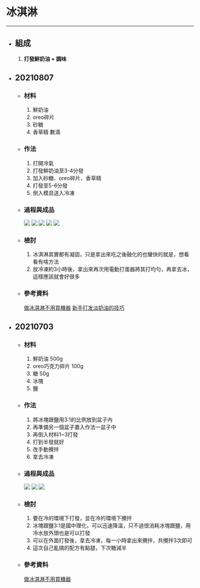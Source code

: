 # 冰淇淋
---
+ ## 組成
  1. **打發鮮奶油 + 調味**


+ ## 20210807
  + ### 材料
    1. 鮮奶油
    2. oreo碎片
    3. 砂糖
    4. 香草精 數滴
  
  + ### 作法
    1. 打開冷氣
    2. 打發鮮奶油至3-4分發
    3. 加入砂糖、oreo碎片、香草精
    4. 打發至5-6分發
    5. 倒入模具送入冷凍
  
  + ### 過程與成品
    ![](../../Image/20210807_1.jpg)
    ![](../../Image/20210807_2.jpg)
    ![](../../Image/20210807_3.jpg)
    ![](../../Image/20210807_4.jpg)
    ![](../../Image/20210807_5.jpg)
  
  + ### 檢討
    1. 冰淇淋其實都有凝固，只是拿出來吃之後融化的也蠻快的就是，想看看有啥方法
    2. 放冷凍約3小時後，拿出來再次用電動打蛋器將其打均勻，再拿去冰，這樣應該就會好很多
  
  + ### 參考資料
    [做冰淇淋不用買機器](https://youtu.be/xBP-vcPn0AE)
    [新手打发淡奶油的技巧](https://youtu.be/q5InQNy6OGQ)


+ ## 20210703
  + ### 材料
    1. 鮮奶油   500g
    2. oreo巧克力碎片   100g
    3. 糖   50g
    4. 冰塊
    5. 鹽
  
  + ### 作法
    1. 將冰塊跟鹽用3:1的比例放到盆子內
    2. 再準備另一個盆子置入作法一盆子中
    3. 再倒入材料1~3打發
    4. 打到半發就好
    5. 改手動攪拌
    6. 拿去冷凍
  
  + ### 過程與成品
    ![](../../Image/20210703_9.jpg)
    ![](../../Image/20210703_10.jpg)
    ![](../../Image/20210703_11.jpg)
  
  + ### 檢討
    1. 要在冷的環境下打發，並在冷的環境下攪拌
    2. 冰塊跟鹽3:1是國中理化，可以迅速降溫，只不過很消耗冰塊跟鹽，用冷水放外頭也是可以打發
    3. 可以在外面打發後，拿去冷凍，每一小時拿出來攪拌，共攪拌3次即可
    4. 這次自己亂搞的配方有點甜，下次糖減半
  
  + ### 參考資料
    [做冰淇淋不用買機器](https://youtu.be/xBP-vcPn0AE)